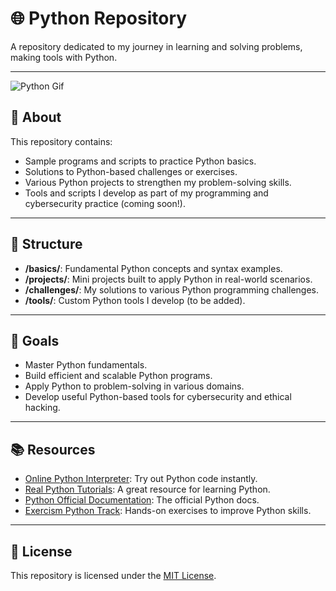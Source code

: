 # 🌐 Python Repository

A repository dedicated to my journey in learning and solving problems, making tools with Python.

---

![Python Gif](https://miro.medium.com/v2/resize:fit:720/format:webp/1*IRGB-4OAoO8KSqH_huDPFw.gif)


## 🌟 About

This repository contains:
- Sample programs and scripts to practice Python basics.
- Solutions to Python-based challenges or exercises.
- Various Python projects to strengthen my problem-solving skills.
- Tools and scripts I develop as part of my programming and cybersecurity practice (coming soon!).

---

## 📂 Structure

- **/basics/**: Fundamental Python concepts and syntax examples.
- **/projects/**: Mini projects built to apply Python in real-world scenarios.
- **/challenges/**: My solutions to various Python programming challenges.
- **/tools/**: Custom Python tools I develop (to be added).

---

## 🚀 Goals

- Master Python fundamentals.
- Build efficient and scalable Python programs.
- Apply Python to problem-solving in various domains.
- Develop useful Python-based tools for cybersecurity and ethical hacking.

---

## 📚 Resources

- [Online Python Interpreter](https://www.programiz.com/python-programming/online-compiler): Try out Python code instantly.
- [Real Python Tutorials](https://realpython.com/): A great resource for learning Python.
- [Python Official Documentation](https://docs.python.org/3/): The official Python docs.
- [Exercism Python Track](https://www.w3resource.com/python-exercises/): Hands-on exercises to improve Python skills.

---



## 📜 License

This repository is licensed under the [MIT License](LICENSE).
